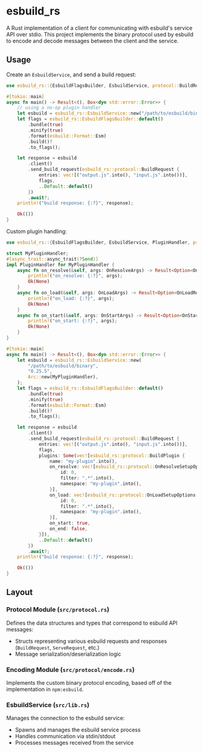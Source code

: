 # esbuild_rs

A Rust implementation of a client for communicating with esbuild's service API
over stdio. This project implements the binary protocol used by esbuild to
encode and decode messages between the client and the service.

## Usage

Create an `EsbuildService`, and send a build request:

```rust
use esbuild_rs::{EsbuildFlagsBuilder, EsbuildService, protocol::BuildRequest};

#[tokio::main]
async fn main() -> Result<(), Box<dyn std::error::Error>> {
    // using a no-op plugin handler
    let esbuild = esbuild_rs::EsbuildService::new("/path/to/esbuild/binary", "0.25.5", None);
    let flags = esbuild_rs::EsbuildFlagsBuilder::default()
        .bundle(true)
        .minify(true)
        .format(esbuild::Format::Esm)
        .build()?
        .to_flags();

    let response = esbuild
        .client()
        .send_build_request(esbuild_rs::protocol::BuildRequest {
            entries: vec![("output.js".into(), "input.js".into())],
            flags,
            ..Default::default()
        })
        .await?;
    println!("build response: {:?}", response);

    Ok(())
}
```

Custom plugin handling:

```rust
use esbuild_rs::{EsbuildFlagsBuilder, EsbuildService, PluginHandler, protocol::BuildRequest};

struct MyPluginHandler;
#[async_trait::async_trait(?Send)]
impl PluginHandler for MyPluginHandler {
    async fn on_resolve(&self, args: OnResolveArgs) -> Result<Option<OnResolveResult>, AnyError> {
        println!("on_resolve: {:?}", args);
        Ok(None)
    }
    async fn on_load(&self, args: OnLoadArgs) -> Result<Option<OnLoadResult>, AnyError> {
        println!("on_load: {:?}", args);
        Ok(None)
    }
    async fn on_start(&self, args: OnStartArgs) -> Result<Option<OnStartResult>, AnyError> {
        println!("on_start: {:?}", args);
        Ok(None)
    }
}

#[tokio::main]
async fn main() -> Result<(), Box<dyn std::error::Error>> {
    let esbuild = esbuild_rs::EsbuildService::new(
        "/path/to/esbuild/binary",
        "0.25.5",
        Arc::new(MyPluginHandler),
    );
    let flags = esbuild_rs::EsbuildFlagsBuilder::default()
        .bundle(true)
        .minify(true)
        .format(esbuild::Format::Esm)
        .build()?
        .to_flags();

    let response = esbuild
        .client()
        .send_build_request(esbuild_rs::protocol::BuildRequest {
            entries: vec![("output.js".into(), "input.js".into())],
            flags,
            plugins: Some(vec![esbuild_rs::protocol::BuildPlugin {
                name: "my-plugin".into(),
                on_resolve: vec![esbuild_rs::protocol::OnResolveSetupOptions {
                    id: 0,
                    filter: ".*".into(),
                    namespace: "my-plugin".into(),
                }],
                on_load: vec![esbuild_rs::protocol::OnLoadSetupOptions {
                    id: 0,
                    filter: ".*".into(),
                    namespace: "my-plugin".into(),
                }],
                on_start: true,
                on_end: false,
            }]),
            ..Default::default()
        })
        .await?;
    println!("build response: {:?}", response);

    Ok(())
}

```

## Layout

### Protocol Module (`src/protocol.rs`)

Defines the data structures and types that correspond to esbuild API messages:

- Structs representing various esbuild requests and responses (`BuildRequest`,
  `ServeRequest`, etc.)
- Message serialization/deserialization logic

### Encoding Module (`src/protocol/encode.rs`)

Implements the custom binary protocol encoding, based off of the implementation
in `npm:esbuild`.

### EsbuildService (`src/lib.rs`)

Manages the connection to the esbuild service:

- Spawns and manages the esbuild service process
- Handles communication via stdin/stdout
- Processes messages received from the service
